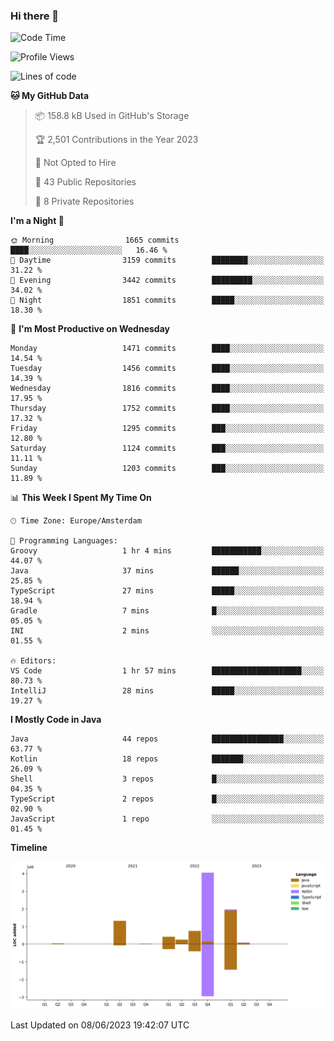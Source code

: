 ### Hi there 👋


<!--START_SECTION:waka-->
![Code Time](http://img.shields.io/badge/Code%20Time-3%2C239%20hrs%2042%20mins-blue)

![Profile Views](http://img.shields.io/badge/Profile%20Views-4-blue)

![Lines of code](https://img.shields.io/badge/From%20Hello%20World%20I%27ve%20Written-8.9%20million%20lines%20of%20code-blue)

**🐱 My GitHub Data** 

> 📦 158.8 kB Used in GitHub's Storage 
 > 
> 🏆 2,501 Contributions in the Year 2023
 > 
> 🚫 Not Opted to Hire
 > 
> 📜 43 Public Repositories 
 > 
> 🔑 8 Private Repositories 
 > 
**I'm a Night 🦉** 

```text
🌞 Morning                1665 commits        ████░░░░░░░░░░░░░░░░░░░░░   16.46 % 
🌆 Daytime                3159 commits        ████████░░░░░░░░░░░░░░░░░   31.22 % 
🌃 Evening                3442 commits        █████████░░░░░░░░░░░░░░░░   34.02 % 
🌙 Night                  1851 commits        █████░░░░░░░░░░░░░░░░░░░░   18.30 % 
```
📅 **I'm Most Productive on Wednesday** 

```text
Monday                   1471 commits        ████░░░░░░░░░░░░░░░░░░░░░   14.54 % 
Tuesday                  1456 commits        ████░░░░░░░░░░░░░░░░░░░░░   14.39 % 
Wednesday                1816 commits        ████░░░░░░░░░░░░░░░░░░░░░   17.95 % 
Thursday                 1752 commits        ████░░░░░░░░░░░░░░░░░░░░░   17.32 % 
Friday                   1295 commits        ███░░░░░░░░░░░░░░░░░░░░░░   12.80 % 
Saturday                 1124 commits        ███░░░░░░░░░░░░░░░░░░░░░░   11.11 % 
Sunday                   1203 commits        ███░░░░░░░░░░░░░░░░░░░░░░   11.89 % 
```


📊 **This Week I Spent My Time On** 

```text
🕑︎ Time Zone: Europe/Amsterdam

💬 Programming Languages: 
Groovy                   1 hr 4 mins         ███████████░░░░░░░░░░░░░░   44.07 % 
Java                     37 mins             ██████░░░░░░░░░░░░░░░░░░░   25.85 % 
TypeScript               27 mins             █████░░░░░░░░░░░░░░░░░░░░   18.94 % 
Gradle                   7 mins              █░░░░░░░░░░░░░░░░░░░░░░░░   05.05 % 
INI                      2 mins              ░░░░░░░░░░░░░░░░░░░░░░░░░   01.55 % 

🔥 Editors: 
VS Code                  1 hr 57 mins        ████████████████████░░░░░   80.73 % 
IntelliJ                 28 mins             █████░░░░░░░░░░░░░░░░░░░░   19.27 % 
```

**I Mostly Code in Java** 

```text
Java                     44 repos            ████████████████░░░░░░░░░   63.77 % 
Kotlin                   18 repos            ███████░░░░░░░░░░░░░░░░░░   26.09 % 
Shell                    3 repos             █░░░░░░░░░░░░░░░░░░░░░░░░   04.35 % 
TypeScript               2 repos             █░░░░░░░░░░░░░░░░░░░░░░░░   02.90 % 
JavaScript               1 repo              ░░░░░░░░░░░░░░░░░░░░░░░░░   01.45 % 
```



**Timeline**

![Lines of Code chart](https://raw.githubusercontent.com/powercasgamer/powercasgamer/master/assets/bar_graph.png)


 Last Updated on 08/06/2023 19:42:07 UTC
<!--END_SECTION:waka-->
